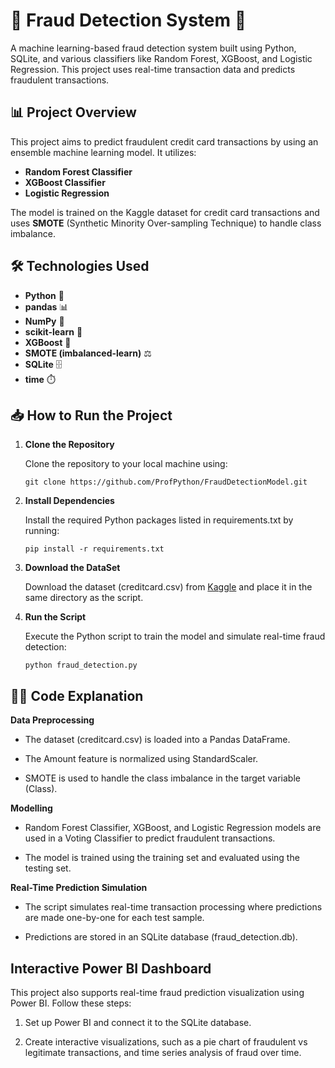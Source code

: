 # 🚨 **Fraud Detection System** 🚨

A machine learning-based fraud detection system built using Python, SQLite, and various classifiers like Random Forest, XGBoost, and Logistic Regression. This project uses real-time transaction data and predicts fraudulent transactions.


## 📊 **Project Overview**

This project aims to predict fraudulent credit card transactions by using an ensemble machine learning model. It utilizes:

- **Random Forest Classifier**
- **XGBoost Classifier**
- **Logistic Regression**

The model is trained on the Kaggle dataset for credit card transactions and uses **SMOTE** (Synthetic Minority Over-sampling Technique) to handle class imbalance.


## 🛠️ **Technologies Used**

- **Python** 🐍
- **pandas** 📊
- **NumPy** 🔢
- **scikit-learn** 🔧
- **XGBoost** 🚀
- **SMOTE (imbalanced-learn)** ⚖️
- **SQLite** 🗄️
- **time** ⏱️


## 📥 **How to Run the Project**

1. **Clone the Repository**

   Clone the repository to your local machine using:

   ```
   git clone https://github.com/ProfPython/FraudDetectionModel.git
   ```
2. **Install Dependencies**

    Install the required Python packages listed in requirements.txt by running:

    ```
    pip install -r requirements.txt
    ```

3. **Download the DataSet**

    Download the dataset (creditcard.csv) from [Kaggle](https://www.kaggle.com/datasets/mlg-ulb/creditcardfraud) and place it in the same directory as the script.

4. **Run the Script**

    Execute the Python script to train the model and simulate real-time fraud detection:

    ```
    python fraud_detection.py
    ```

## 🧑‍💻 **Code Explanation**

**Data Preprocessing**

*   The dataset (creditcard.csv) is loaded into a Pandas DataFrame.

*   The Amount feature is normalized using StandardScaler.

*   SMOTE is used to handle the class imbalance in the target variable (Class).

**Modelling**

*   Random Forest Classifier, XGBoost, and Logistic Regression models are used in a Voting Classifier to  predict fraudulent transactions.

*   The model is trained using the training set and evaluated using the testing set.

**Real-Time Prediction Simulation**

*   The script simulates real-time transaction processing where predictions are made one-by-one for each test sample.

*   Predictions are stored in an SQLite database (fraud_detection.db).

## Interactive Power BI Dashboard

This project also supports real-time fraud prediction visualization using Power BI. Follow these steps:

1.  Set up Power BI and connect it to the SQLite database.

2.  Create interactive visualizations, such as a pie chart of fraudulent vs legitimate transactions, and time series analysis of fraud over time.